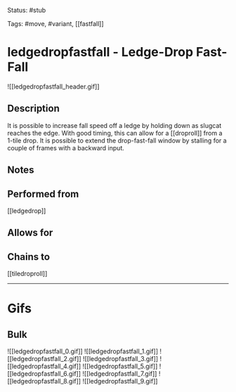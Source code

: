 Status: #stub

Tags: #move, #variant, [[fastfall]]

# ledgedropfastfall - Ledge-Drop Fast-Fall
![[ledgedropfastfall_header.gif]]
## Description
It is possible to increase fall speed off a ledge by holding down as slugcat reaches the edge. With good timing, this can allow for a [[droproll]] from a 1-tile drop. It is possible to extend the drop-fast-fall window by stalling for a couple of frames with a backward input.

## Notes


## Performed from
[[ledgedrop]]

## Allows for


## Chains to
[[tiledroproll]]

___
# Gifs
## Bulk
![[ledgedropfastfall_0.gif]]
![[ledgedropfastfall_1.gif]]
![[ledgedropfastfall_2.gif]]
![[ledgedropfastfall_3.gif]]
![[ledgedropfastfall_4.gif]]
![[ledgedropfastfall_5.gif]]
![[ledgedropfastfall_6.gif]]
![[ledgedropfastfall_7.gif]]
![[ledgedropfastfall_8.gif]]
![[ledgedropfastfall_9.gif]]